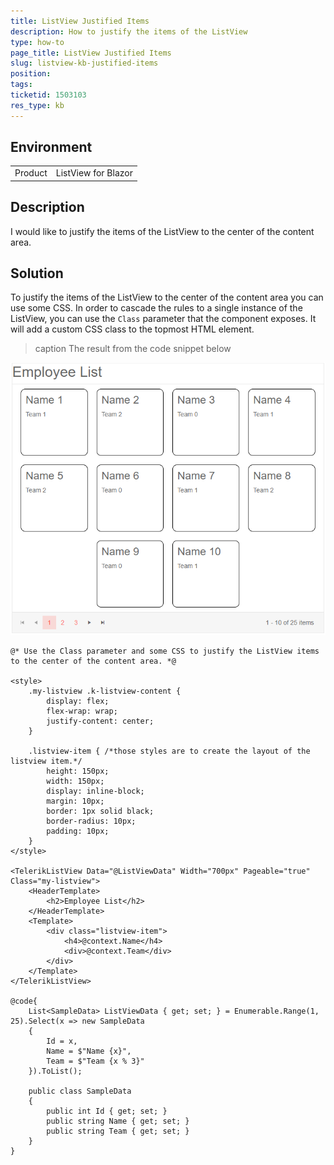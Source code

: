 ```yaml
---
title: ListView Justified Items
description: How to justify the items of the ListView
type: how-to
page_title: ListView Justified Items
slug: listview-kb-justified-items
position: 
tags: 
ticketid: 1503103
res_type: kb
---
```


## Environment
<table>
	<tbody>
		<tr>
			<td>Product</td>
			<td>ListView for Blazor</td>
		</tr>
	</tbody>
</table>


## Description
I would like to justify the items of the ListView to the center of the content area.

## Solution

To justify the items of the ListView to the center of the content area you can use some CSS. In order to cascade the rules to a single instance of the ListView, you can use the `Class` parameter that the component exposes. It will add a custom CSS class to the topmost HTML element. 

>caption The result from the code snippet below

![listview justified items](images/listview-justified-items.png)

````CSHTML
@* Use the Class parameter and some CSS to justify the ListView items to the center of the content area. *@

<style>
    .my-listview .k-listview-content {
        display: flex;
        flex-wrap: wrap;
        justify-content: center;
    }

    .listview-item { /*those styles are to create the layout of the listview item.*/
        height: 150px;
        width: 150px;
        display: inline-block;
        margin: 10px;
        border: 1px solid black;
        border-radius: 10px;
        padding: 10px;
    }
</style>

<TelerikListView Data="@ListViewData" Width="700px" Pageable="true" Class="my-listview">
    <HeaderTemplate>
        <h2>Employee List</h2>
    </HeaderTemplate>
    <Template>
        <div class="listview-item">
            <h4>@context.Name</h4>
            <div>@context.Team</div>
        </div>
    </Template>
</TelerikListView>

@code{
    List<SampleData> ListViewData { get; set; } = Enumerable.Range(1, 25).Select(x => new SampleData
    {
        Id = x,
        Name = $"Name {x}",
        Team = $"Team {x % 3}"
    }).ToList();

    public class SampleData
    {
        public int Id { get; set; }
        public string Name { get; set; }
        public string Team { get; set; }
    }
}
````
